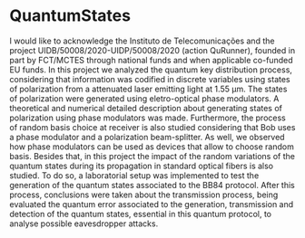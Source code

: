 # QuantumStates
I would like to acknowledge the Instituto de Telecomunicações and the project UIDB/50008/2020-UIDP/50008/2020 (action QuRunner), founded in part by FCT/MCTES through national funds and when applicable co-funded EU funds.
In this project we analyzed the quantum key distribution process, considering that information was codified in discrete variables using states of polarization from a attenuated laser emitting light at 1.55 μm. The states of polarization were generated using eletro-optical phase modulators.
A theoretical and numerical detailed description about generating states of polarization using phase modulators was made. Furthermore, the process of random basis choice at receiver is also studied considering that Bob uses
a phase modulator and a polarization beam-splitter. As well, we observed how phase modulators can be used as devices that allow to choose random basis. Besides that, in this project the impact of the random variations
of the quantum states during its propagation in standard optical fibers is also studied. To do so, a laboratorial setup was implemented to test the generation of the quantum states associated to the BB84 protocol. After
this process, conclusions were taken about the transmission process, being evaluated the quantum error associated to the generation, transmission and detection of the quantum states, essential in this quantum protocol, to
analyse possible eavesdropper attacks.
